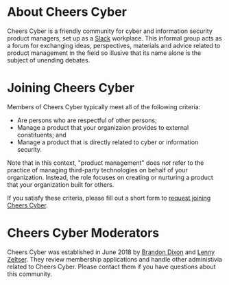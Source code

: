 # About Cheers Cyber

Cheers Cyber is a friendly community for cyber and information security product managers, set up as a [Slack](https://slack.com/) workplace. This informal group acts as a forum for exchanging ideas, perspectives, materials and advice related to product management in the field so illusive that its name alone is the subject of unending debates.

# Joining Cheers Cyber

Members of Cheers Cyber typically meet all of the following criteria:

* Are persons who are respectful of other persons;
* Manage a product that your organizaion provides to external constituents; and
* Manage a product that is directly related to cyber or information security.

Note that in this context, "product management" does _not_ refer to the practice of managing third-party technologies on behalf of your organization. Instead, the role focuses on creating or nurturing a product that your organization built for others.

If you satisfy these criteria, please fill out a short form to [request joining Cheers Cyber](https://docs.google.com/forms/d/e/1FAIpQLSfYCoyYG1jf2YyijWFVWC5b0IExt6OuLQtj0Bb2vKhNvsybxw/viewform?usp=sf_link).

# Cheers Cyber Moderators

Cheers Cyber was established in June 2018 by [Brandon Dixon](https://www.linkedin.com/in/brandonsdixon/) and [Lenny Zeltser](https://www.linkedin.com/in/lennyzeltser/). They review membership applications and handle other administivia related to Cheers Cyber. Please contact them if you have questions about this community.
